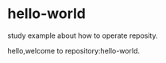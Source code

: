 # hello-world
study example about how to operate reposity.

hello,welcome to repository:hello-world.
